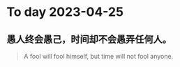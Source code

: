 
# To day 2023-04-25


## 愚人终会愚己，时间却不会愚弄任何人。
> A fool will fool himself, but time will not fool anyone.

    